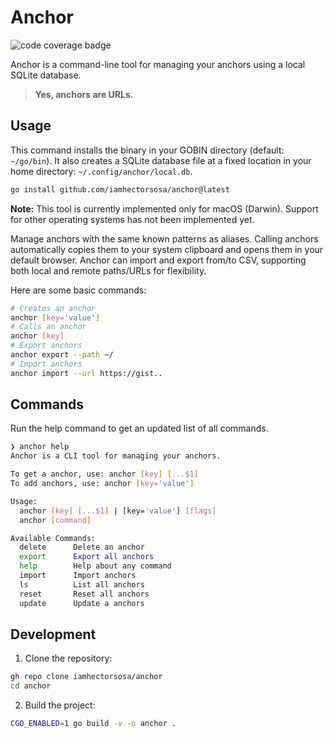 # Anchor

![code coverage badge](https://github.com/iamhectorsosa/anchor/actions/workflows/ci.yml/badge.svg)

Anchor is a command-line tool for managing your anchors using a local SQLite database.

> **Yes, anchors are URLs.**

## Usage

This command installs the binary in your GOBIN directory (default: `~/go/bin`). It also creates a SQLite database file at a fixed location in your home directory: `~/.config/anchor/local.db`.

```bash
go install github.com/iamhectorsosa/anchor@latest
```

**Note:** This tool is currently implemented only for macOS (Darwin). Support for other operating systems has not been implemented yet.

Manage anchors with the same known patterns as aliases. Calling anchors automatically copies them to your system clipboard and opens them in your default browser. Anchor can import and export from/to CSV, supporting both local and remote paths/URLs for flexibility.

Here are some basic commands:

```bash
# Creates an anchor
anchor [key='value']
# Calls an anchor
anchor [key]
# Export anchors
anchor export --path ~/
# Import anchors
anchor import --url https://gist..
```

## Commands

Run the help command to get an updated list of all commands.

```bash
❯ anchor help
Anchor is a CLI tool for managing your anchors.

To get a anchor, use: anchor [key] [...$1]
To add anchors, use: anchor [key='value']

Usage:
  anchor [key] [...$1] | [key='value'] [flags]
  anchor [command]

Available Commands:
  delete      Delete an anchor
  export      Export all anchors
  help        Help about any command
  import      Import anchors
  ls          List all anchors
  reset       Reset all anchors
  update      Update a anchors
```

## Development

1. Clone the repository:

```bash
gh repo clone iamhectorsosa/anchor
cd anchor
```

2. Build the project:

```bash
CGO_ENABLED=1 go build -v -o anchor .
```
